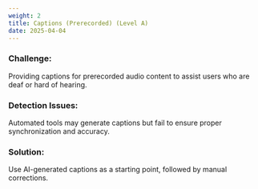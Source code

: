 ```yaml
---
weight: 2
title: Captions (Prerecorded) (Level A)
date: 2025-04-04
---
```

### Challenge: 
Providing captions for prerecorded audio content to assist users who are deaf or hard of hearing.  

### Detection Issues: 
Automated tools may generate captions but fail to ensure proper synchronization and accuracy. 

### Solution: 
Use AI-generated captions as a starting point, followed by manual corrections.